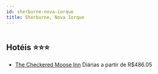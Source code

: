 ```yaml
---
id: sherburne-nova-iorque
title: Sherburne, Nova Iorque
---
```


<center><img src="http://cdn.smyrooms.com/cloudcontent/fotos/agregadorHotelero/0025/12724/2512724/1.jpg?f=15072907" alt="" /></center>


## Hotéis ⭐️⭐️⭐️

-    [The Checkered Moose Inn](https://www.hurb.com/aud/https://www.hurb.com/hoteis/sherburne/the-checkered-moose-inn-JNP-JP595523?cmp=18055) Diárias a partir de R$486.05
   > 
